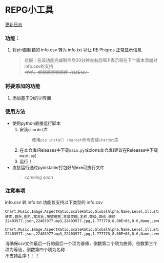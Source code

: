 # REPG小工具
[更新日志](./updatalog.md)

### 功能：
1. 将phi自制铺的 info.csv 转为 info.txt 以让 RE:Phigros 正常显示信息  
    > 悲报：在该功能完成制作后30分钟左右后REP表示将在下个版本添加对info.csv的支持  
    *<del>哼哼，啊啊啊啊啊啊啊（114514）</del>*

### 将要添加的功能
1. 添加基于Qt的UI界面

### 使用方法
+ 使用python直接运行脚本
    1. 安装`chardet`库
        > 使用`pip install chardet`命令安装`chardet`库
    2. 在本仓库/Releases中下载`main.py`或clone本仓库(建议在Releases中下载`main.py`)
    3. 运行！
+ 直接运行通过pyinstaller打包好的exe可执行文件
    > *comeing soon*

### 注意事项
info.csv 转 info.txt 功能仅支持以下类型的 info.csv
```
Chart,Music,Image,AspectRatio,ScaleRatio,GlobalAlpha,Name,Level,Illustrator,Designer
谱面,音乐,图片,宽高比,按键缩放,背景变暗,名称,等级,曲绘,谱师
22403977.json,22403977.mp3,22403977.jpg,1.777778,8.00E+03,0.6,Name,Level,Illustrator,Designer
```
```
Chart,Music,Image,AspectRatio,ScaleRatio,GlobalAlpha,Name,Level,Illustrator,Designer
22403977.json,22403977.mp3,22403977.jpg,1.777778,8.00E+03,0.6,Name,Level,Illustrator,Designer
```
请确保csv文件最后一行的最后一个项为谱师，倒数第二个项为曲师，倒数第三个项为等级，倒数第四个项为名称  
不支持乱序！！！